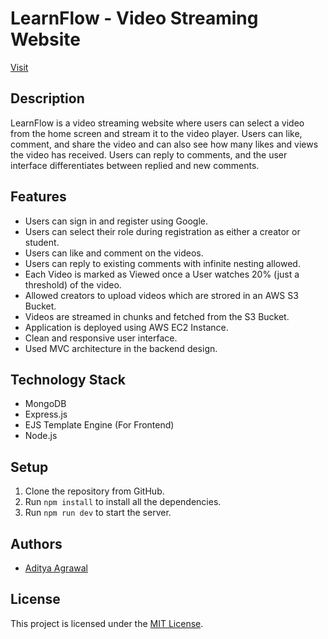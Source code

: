 # LearnFlow - Video Streaming Website

[Visit](https://learnflow.link)

## Description

LearnFlow is a video streaming website where users can select a video from the home screen and stream it to the video player. Users can like, comment, and share the video and can also see how many likes and views the video has received. Users can reply to comments, and the user interface differentiates between replied and new comments.

## Features

- Users can sign in and register using Google.
- Users can select their role during registration as either a creator or student.
- Users can like and comment on the videos.
- Users can reply to existing comments with infinite nesting allowed.
- Each Video is marked as Viewed once a User watches 20% (just a threshold) of the video.
- Allowed creators to upload videos which are strored in an AWS S3 Bucket.
- Videos are streamed in chunks and fetched from the S3 Bucket.
- Application is deployed using AWS EC2 Instance.
- Clean and responsive user interface.
- Used MVC architecture in the backend design.

## Technology Stack

- MongoDB
- Express.js
- EJS Template Engine (For Frontend)
- Node.js

## Setup

1. Clone the repository from GitHub.
2. Run `npm install` to install all the dependencies.
3. Run `npm run dev` to start the server.

## Authors

- [Aditya Agrawal](https://github.com/AA2512)

## License

This project is licensed under the [MIT License](https://opensource.org/licenses/MIT).
